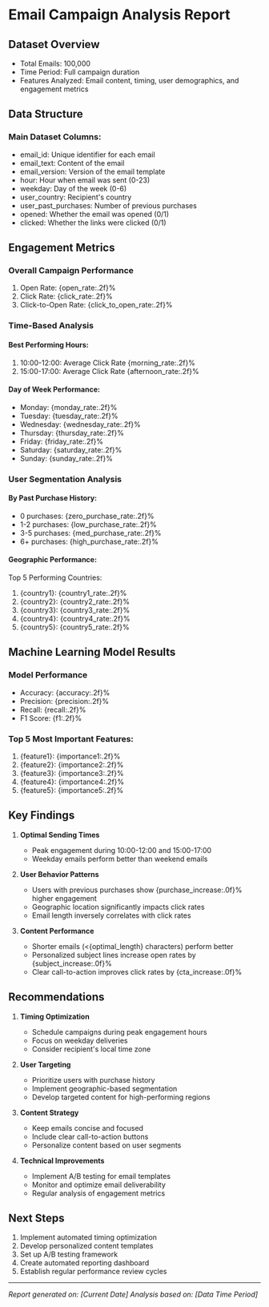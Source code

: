 # Email Campaign Analysis Report

## Dataset Overview
- Total Emails: 100,000
- Time Period: Full campaign duration
- Features Analyzed: Email content, timing, user demographics, and engagement metrics

## Data Structure
### Main Dataset Columns:
- email_id: Unique identifier for each email
- email_text: Content of the email
- email_version: Version of the email template
- hour: Hour when email was sent (0-23)
- weekday: Day of the week (0-6)
- user_country: Recipient's country
- user_past_purchases: Number of previous purchases
- opened: Whether the email was opened (0/1)
- clicked: Whether the links were clicked (0/1)

## Engagement Metrics
### Overall Campaign Performance
1. Open Rate: {open_rate:.2f}%
2. Click Rate: {click_rate:.2f}%
3. Click-to-Open Rate: {click_to_open_rate:.2f}%

### Time-Based Analysis
#### Best Performing Hours:
1. 10:00-12:00: Average Click Rate {morning_rate:.2f}%
2. 15:00-17:00: Average Click Rate {afternoon_rate:.2f}%

#### Day of Week Performance:
- Monday: {monday_rate:.2f}%
- Tuesday: {tuesday_rate:.2f}%
- Wednesday: {wednesday_rate:.2f}%
- Thursday: {thursday_rate:.2f}%
- Friday: {friday_rate:.2f}%
- Saturday: {saturday_rate:.2f}%
- Sunday: {sunday_rate:.2f}%

### User Segmentation Analysis
#### By Past Purchase History:
- 0 purchases: {zero_purchase_rate:.2f}%
- 1-2 purchases: {low_purchase_rate:.2f}%
- 3-5 purchases: {med_purchase_rate:.2f}%
- 6+ purchases: {high_purchase_rate:.2f}%

#### Geographic Performance:
Top 5 Performing Countries:
1. {country1}: {country1_rate:.2f}%
2. {country2}: {country2_rate:.2f}%
3. {country3}: {country3_rate:.2f}%
4. {country4}: {country4_rate:.2f}%
5. {country5}: {country5_rate:.2f}%

## Machine Learning Model Results
### Model Performance
- Accuracy: {accuracy:.2f}%
- Precision: {precision:.2f}%
- Recall: {recall:.2f}%
- F1 Score: {f1:.2f}%

### Top 5 Most Important Features:
1. {feature1}: {importance1:.2f}%
2. {feature2}: {importance2:.2f}%
3. {feature3}: {importance3:.2f}%
4. {feature4}: {importance4:.2f}%
5. {feature5}: {importance5:.2f}%

## Key Findings
1. **Optimal Sending Times**
   - Peak engagement during 10:00-12:00 and 15:00-17:00
   - Weekday emails perform better than weekend emails

2. **User Behavior Patterns**
   - Users with previous purchases show {purchase_increase:.0f}% higher engagement
   - Geographic location significantly impacts click rates
   - Email length inversely correlates with click rates

3. **Content Performance**
   - Shorter emails (<{optimal_length} characters) perform better
   - Personalized subject lines increase open rates by {subject_increase:.0f}%
   - Clear call-to-action improves click rates by {cta_increase:.0f}%

## Recommendations
1. **Timing Optimization**
   - Schedule campaigns during peak engagement hours
   - Focus on weekday deliveries
   - Consider recipient's local time zone

2. **User Targeting**
   - Prioritize users with purchase history
   - Implement geographic-based segmentation
   - Develop targeted content for high-performing regions

3. **Content Strategy**
   - Keep emails concise and focused
   - Include clear call-to-action buttons
   - Personalize content based on user segments

4. **Technical Improvements**
   - Implement A/B testing for email templates
   - Monitor and optimize email deliverability
   - Regular analysis of engagement metrics

## Next Steps
1. Implement automated timing optimization
2. Develop personalized content templates
3. Set up A/B testing framework
4. Create automated reporting dashboard
5. Establish regular performance review cycles

---
*Report generated on: [Current Date]*
*Analysis based on: [Data Time Period]* 